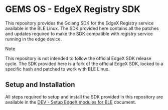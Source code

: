 # GEMS OS - EdgeX Registry SDK

This repository provides the Golang SDK for the EdgeX Registry service available in the BLE Linux. The SDK provided here contains all the patches and updates required to make the SDK compatible with registry service running in the edge device.

> [!NOTE]  
> This repository is not intended to follow the official EdgeX SDK release cycle. The SDK provided here is a fork of the official EdgeX SDK, locked to a specific hash and patched to work with BLE Linux.

## Setup and Installation

All steps required to setup and install the SDK provided in this repository are available in the [DEV - Setup EdgeX modules for BLE](https://eaton-corp.atlassian.net/wiki/spaces/GE/pages/203620357/DEV+-+Setup+EdgeX+modules+for+BLE) document.